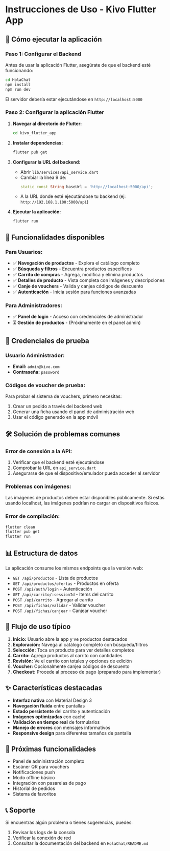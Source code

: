 # Instrucciones de Uso - Kivo Flutter App

## 🚀 Cómo ejecutar la aplicación

### Paso 1: Configurar el Backend
Antes de usar la aplicación Flutter, asegúrate de que el backend esté funcionando:

```bash
cd HolaChat
npm install
npm run dev
```

El servidor debería estar ejecutándose en `http://localhost:5000`

### Paso 2: Configurar la aplicación Flutter

1. **Navegar al directorio de Flutter:**
   ```bash
   cd kivo_flutter_app
   ```

2. **Instalar dependencias:**
   ```bash
   flutter pub get
   ```

3. **Configurar la URL del backend:**
   - Abrir `lib/services/api_service.dart`
   - Cambiar la línea 9 de:
     ```dart
     static const String baseUrl = 'http://localhost:5000/api';
     ```
   - A la URL donde esté ejecutándose tu backend (ej: `http://192.168.1.100:5000/api`)

4. **Ejecutar la aplicación:**
   ```bash
   flutter run
   ```

## 📱 Funcionalidades disponibles

### Para Usuarios:
- ✅ **Navegación de productos** - Explora el catálogo completo
- ✅ **Búsqueda y filtros** - Encuentra productos específicos
- ✅ **Carrito de compras** - Agrega, modifica y elimina productos
- ✅ **Detalles de producto** - Vista completa con imágenes y descripciones
- ✅ **Canje de vouchers** - Valida y canjea códigos de descuento
- ✅ **Autenticación** - Inicia sesión para funciones avanzadas

### Para Administradores:
- ✅ **Panel de login** - Acceso con credenciales de administrador
- ⏳ **Gestión de productos** - (Próximamente en el panel admin)

## 🔑 Credenciales de prueba

### Usuario Administrador:
- **Email:** `admin@kivo.com`
- **Contraseña:** `password`

### Códigos de voucher de prueba:
Para probar el sistema de vouchers, primero necesitas:
1. Crear un pedido a través del backend web
2. Generar una ficha usando el panel de administración web
3. Usar el código generado en la app móvil

## 🛠️ Solución de problemas comunes

### Error de conexión a la API:
1. Verificar que el backend esté ejecutándose
2. Comprobar la URL en `api_service.dart`
3. Asegurarse de que el dispositivo/emulador pueda acceder al servidor

### Problemas con imágenes:
Las imágenes de productos deben estar disponibles públicamente. Si estás usando localhost, las imágenes podrían no cargar en dispositivos físicos.

### Error de compilación:
```bash
flutter clean
flutter pub get
flutter run
```

## 📊 Estructura de datos

La aplicación consume los mismos endpoints que la versión web:

- `GET /api/productos` - Lista de productos
- `GET /api/productos/ofertas` - Productos en oferta
- `POST /api/auth/login` - Autenticación
- `GET /api/carrito/:sessionId` - Items del carrito
- `POST /api/carrito` - Agregar al carrito
- `POST /api/fichas/validar` - Validar voucher
- `POST /api/fichas/canjear` - Canjear voucher

## 🔄 Flujo de uso típico

1. **Inicio:** Usuario abre la app y ve productos destacados
2. **Exploración:** Navega al catálogo completo con búsqueda/filtros
3. **Selección:** Toca un producto para ver detalles completos
4. **Carrito:** Agrega productos al carrito con cantidades
5. **Revisión:** Ve el carrito con totales y opciones de edición
6. **Voucher:** Opcionalmente canjea códigos de descuento
7. **Checkout:** Procede al proceso de pago (preparado para implementar)

## ✨ Características destacadas

- **Interfaz nativa** con Material Design 3
- **Navegación fluida** entre pantallas
- **Estado persistente** del carrito y autenticación
- **Imágenes optimizadas** con caché
- **Validación en tiempo real** de formularios
- **Manejo de errores** con mensajes informativos
- **Responsive design** para diferentes tamaños de pantalla

## 🔮 Próximas funcionalidades

- Panel de administración completo
- Escáner QR para vouchers
- Notificaciones push
- Modo offline básico
- Integración con pasarelas de pago
- Historial de pedidos
- Sistema de favoritos

## 📞 Soporte

Si encuentras algún problema o tienes sugerencias, puedes:
1. Revisar los logs de la consola
2. Verificar la conexión de red
3. Consultar la documentación del backend en `HolaChat/README.md`